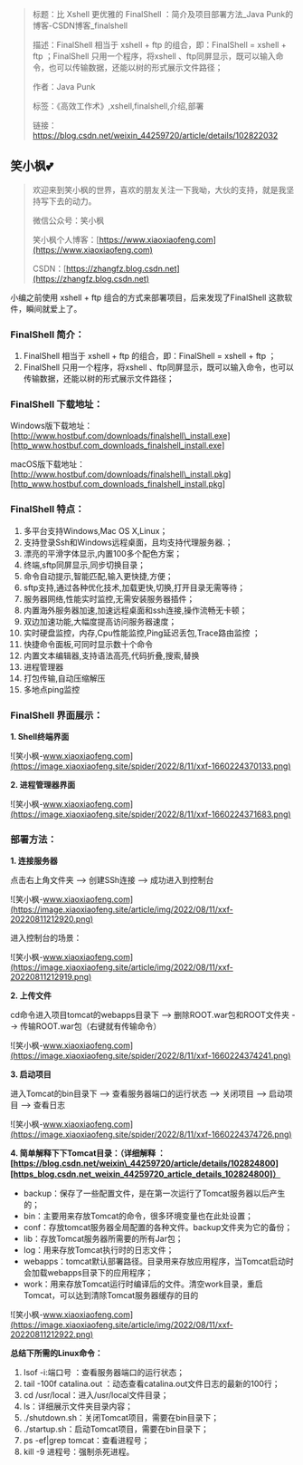 > 标题：比 Xshell 更优雅的 FinalShell ：简介及项目部署方法_Java Punk的博客-CSDN博客_finalshell
>
> 描述：FinalShell 相当于 xshell + ftp 的组合，即：FinalShell = xshell + ftp ；FinalShell 只用一个程序，将xshell 、ftp同屏显示，既可以输入命令，也可以传输数据，还能以树的形式展示文件路径；
>
> 作者：Java Punk
>
> 标签：《高效工作术》,xshell,finalshell,介绍,部署
>
> 链接：https://blog.csdn.net/weixin_44259720/article/details/102822032

## 笑小枫💕

> 欢迎来到笑小枫的世界，喜欢的朋友关注一下我呦，大伙的支持，就是我坚持写下去的动力。
>
> 微信公众号：笑小枫
>
> 笑小枫个人博客：[https://www.xiaoxiaofeng.com](https://www.xiaoxiaofeng.com)
>
> CSDN：[https://zhangfz.blog.csdn.net](https://zhangfz.blog.csdn.net)



小编之前使用 xshell + ftp 组合的方式来部署项目，后来发现了FinalShell 这款软件，瞬间就爱上了。

### FinalShell 简介： ###

1.  FinalShell 相当于 xshell + ftp 的组合，即：FinalShell = xshell + ftp ；
2.  FinalShell 只用一个程序，将xshell 、ftp同屏显示，既可以输入命令，也可以传输数据，还能以树的形式展示文件路径；

### FinalShell 下载地址： ###

Windows版下载地址：[http://www.hostbuf.com/downloads/finalshell\_install.exe][http_www.hostbuf.com_downloads_finalshell_install.exe]

macOS版下载地址：[http://www.hostbuf.com/downloads/finalshell\_install.pkg][http_www.hostbuf.com_downloads_finalshell_install.pkg]

### FinalShell 特点： ###

1.  多平台支持Windows,Mac OS X,Linux；
2.  支持登录Ssh和Windows远程桌面，且均支持代理服务器.；
3.  漂亮的平滑字体显示,内置100多个配色方案；
4.  终端,sftp同屏显示,同步切换目录；
5.  命令自动提示,智能匹配,输入更快捷,方便；
6.  sftp支持,通过各种优化技术,加载更快,切换,打开目录无需等待；
7.  服务器网络,性能实时监控,无需安装服务器插件；
8.  内置海外服务器加速,加速远程桌面和ssh连接,操作流畅无卡顿；
9.  双边加速功能,大幅度提高访问服务器速度；
10. 实时硬盘监控，内存,Cpu性能监控,Ping延迟丢包,Trace路由监控 ；
11. 快捷命令面板,可同时显示数十个命令
12. 内置文本编辑器,支持语法高亮,代码折叠,搜索,替换
13. 进程管理器
14. 打包传输,自动压缩解压
15. 多地点ping监控

### FinalShell 界面展示： ###

**1. Shell终端界面**

![笑小枫-www.xiaoxiaofeng.com](https://image.xiaoxiaofeng.site/spider/2022/8/11/xxf-1660224370133.png)

**2. 进程管理器界面**

![笑小枫-www.xiaoxiaofeng.com](https://image.xiaoxiaofeng.site/spider/2022/8/11/xxf-1660224371683.png)

### 部署方法： ###

**1. 连接服务器**

点击右上角文件夹 --> 创建SSh连接 --> 成功进入到控制台

![笑小枫-www.xiaoxiaofeng.com](https://image.xiaoxiaofeng.site/article/img/2022/08/11/xxf-20220811212920.png)

进入控制台的场景：

![笑小枫-www.xiaoxiaofeng.com](https://image.xiaoxiaofeng.site/article/img/2022/08/11/xxf-20220811212919.png)

**2. 上传文件**

cd命令进入项目tomcat的webapps目录下 --> 删除ROOT.war包和ROOT文件夹 --> 传输ROOT.war包（右键就有传输命令）

![笑小枫-www.xiaoxiaofeng.com](https://image.xiaoxiaofeng.site/spider/2022/8/11/xxf-1660224374241.png)

**3. 启动项目**

进入Tomcat的bin目录下 --> 查看服务器端口的运行状态 --> 关闭项目 --> 启动项目 --> 查看日志

![笑小枫-www.xiaoxiaofeng.com](https://image.xiaoxiaofeng.site/spider/2022/8/11/xxf-1660224374726.png)

**4. 简单解释下下Tomcat目录：（详细解释 ： [https://blog.csdn.net/weixin\_44259720/article/details/102824800][https_blog.csdn.net_weixin_44259720_article_details_102824800]）**

 *  backup：保存了一些配置文件，是在第一次运行了Tomcat服务器以后产生的；
 *  bin：主要用来存放Tomcat的命令，很多环境变量也在此处设置；
 *  conf：存放tomcat服务器全局配置的各种文件。backup文件夹为它的备份；
 *  lib：存放Tomcat服务器所需要的所有Jar包；
 *  log：用来存放Tomcat执行时的日志文件；
 *  webapps：tomcat默认部署路径。目录用来存放应用程序，当Tomcat启动时会加载webapps目录下的应用程序；
 *  work：用来存放Tomcat运行时编译后的文件。清空work目录，重启Tomcat，可以达到清除Tomcat服务器缓存的目的

![笑小枫-www.xiaoxiaofeng.com](https://image.xiaoxiaofeng.site/article/img/2022/08/11/xxf-20220811212922.png)

**总结下所需的Linux命令：**

1.  lsof -i:端口号 ：查看服务器端口的运行状态；
2.  tail -100f catalina.out ：动态查看catalina.out文件日志的最新的100行；
3.  cd /usr/local：进入/usr/local文件目录；
4.  ls：详细展示文件夹目录内容；
5.  ./shutdown.sh：关闭Tomcat项目，需要在bin目录下；
6.  ./startup.sh：启动Tomcat项目，需要在bin目录下；
7.  ps -ef|grep tomcat：查看进程号；
8.  kill -9 进程号：强制杀死进程。




[http_www.hostbuf.com_downloads_finalshell_install.exe]: http://www.hostbuf.com/downloads/finalshell_install.exe
[http_www.hostbuf.com_downloads_finalshell_install.pkg]: http://www.hostbuf.com/downloads/finalshell_install.pkg
[20191030170633269.png]: https://img-blog.csdnimg.cn/20191030170633269.png
[2019103017065937.png]: https://img-blog.csdnimg.cn/2019103017065937.png
[20191030182550815.png]: https://img-blog.csdnimg.cn/20191030182550815.png
[20191030182636888.png]: https://img-blog.csdnimg.cn/20191030182636888.png
[20191030182301728.png]: https://img-blog.csdnimg.cn/20191030182301728.png
[20191030182124485.png]: https://img-blog.csdnimg.cn/20191030182124485.png
[https_blog.csdn.net_weixin_44259720_article_details_102824800]: https://blog.csdn.net/weixin_44259720/article/details/102824800
[20191030182908795.png]: https://img-blog.csdnimg.cn/20191030182908795.png
